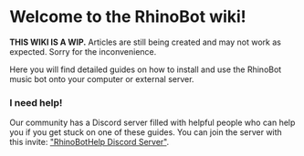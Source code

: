 # Welcome to the RhinoBot wiki!

**THIS WIKI IS A WIP.** Articles are still being created and may not work as expected. Sorry for the inconvenience.

Here you will find detailed guides on how to install and use the RhinoBot music bot onto your computer or external server.

### I need help!

Our community has a Discord server filled with helpful people who can help you if you get stuck on one of these guides. You can join the server with this invite: ["RhinoBotHelp Discord Server"](discord.me/rhinohelp).